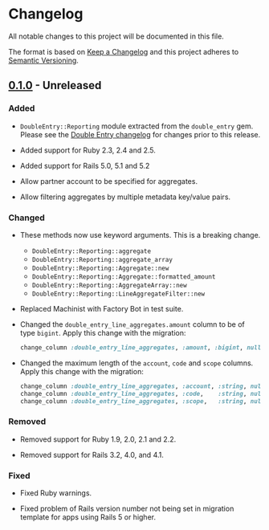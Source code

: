 # Changelog

All notable changes to this project will be documented in this file.

The format is based on [Keep a Changelog](http://keepachangelog.com/en/1.0.0/)
and this project adheres to [Semantic Versioning](http://semver.org/spec/v2.0.0.html).

## [0.1.0] - Unreleased

### Added

- `DoubleEntry::Reporting` module extracted from the `double_entry` gem. Please see
  the [Double Entry changelog](https://github.com/envato/double_entry/blob/master/CHANGELOG.md)
  for changes prior to this release.

- Added support for Ruby 2.3, 2.4 and 2.5.

- Added support for Rails 5.0, 5.1 and 5.2

- Allow partner account to be specified for aggregates.

- Allow filtering aggregates by multiple metadata key/value pairs.

### Changed

- These methods now use keyword arguments. This is a breaking change.
  - `DoubleEntry::Reporting::aggregate`
  - `DoubleEntry::Reporting::aggregate_array`
  - `DoubleEntry::Reporting::Aggregate::new`
  - `DoubleEntry::Reporting::Aggregate::formatted_amount`
  - `DoubleEntry::Reporting::AggregateArray::new`
  - `DoubleEntry::Reporting::LineAggregateFilter::new`

- Replaced Machinist with Factory Bot in test suite.

- Changed the `double_entry_line_aggregates.amount` column to be of type `bigint`.
  Apply this change with the migration:

   ```ruby
   change_column :double_entry_line_aggregates, :amount, :bigint, null: false
   ```

- Changed the maximum length of the `account`, `code` and `scope` columns.
  Apply this change with the migration:

   ```ruby
   change_column :double_entry_line_aggregates, :account, :string, null: false
   change_column :double_entry_line_aggregates, :code,    :string, null: true
   change_column :double_entry_line_aggregates, :scope,   :string, null: true
   ```

### Removed

- Removed support for Ruby 1.9, 2.0, 2.1 and 2.2.

- Removed support for Rails 3.2, 4.0, and 4.1.

### Fixed

- Fixed Ruby warnings.

- Fixed problem of Rails version number not being set in migration template for apps using Rails 5 or higher.

[Unreleased]: https://github.com/envato/double_entry/compare/v0.1.0...HEAD
[0.1.0]: https://github.com/envato/double_entry-reporting/compare/double-entry-v1.0.0...v0.1.0

